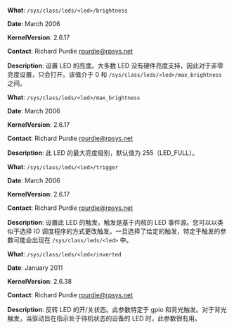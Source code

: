 **What**: `/sys/class/leds/<led>/brightness`

**Date**: March 2006

**KernelVersion**: 2.6.17

**Contact**: Richard Purdie <rpurdie@rpsys.net>

**Description**: 设置 LED 的亮度。大多数 LED 没有硬件亮度支持，因此对于非零亮度设置，只会打开。该值介于 0 和 `/sys/class/leds/<led>/max_brightness` 之间。

**What**: `/sys/class/leds/<led>/max_brightness`

**Date**: March 2006

**KernelVersion**: 2.6.17

**Contact**: Richard Purdie <rpurdie@rpsys.net>

**Description**: 此 LED 的最大亮度级别，默认值为 255（LED_FULL）。

**What**: `/sys/class/leds/<led>/trigger`

**Date**: March 2006

**KernelVersion**: 2.6.17

**Contact**: Richard Purdie <rpurdie@rpsys.net>

**Description**: 设置此 LED 的触发。触发是基于内核的 LED 事件源。您可以以类似于选择 IO 调度程序的方式更改触发。一旦选择了给定的触发，特定于触发的参数可能会出现在 `/sys/class/leds/<led>` 中。

**What**: `/sys/class/leds/<led>/inverted`

**Date**: January 2011

**KernelVersion**: 2.6.38

**Contact**: Richard Purdie <rpurdie@rpsys.net>

**Description**: 反转 LED 的开/关状态。此参数特定于 gpio 和背光触发。对于背光触发，当驱动旨在指示处于待机状态的设备的 LED 时，此参数很有用。